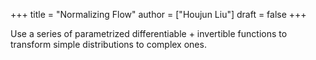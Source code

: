 +++
title = "Normalizing Flow"
author = ["Houjun Liu"]
draft = false
+++

Use a series of parametrized differentiable + invertible functions to transform simple distributions to complex ones.
